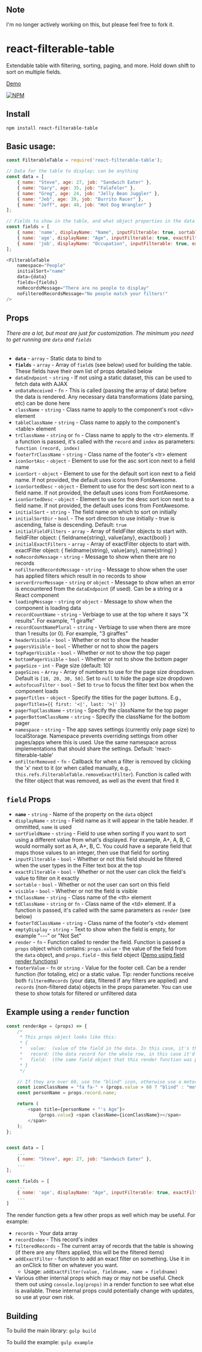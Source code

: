 ## Note
I'm no longer actively working on this, but please feel free to fork it.

# react-filterable-table
Extendable table with filtering, sorting, paging, and more. Hold down shift to sort on multiple fields.


[Demo](https://ianwitherow.github.io/react-filterable-table/example/index.html)

[![NPM](https://nodei.co/npm/react-filterable-table.png?compact=true)](https://npmjs.org/package/react-filterable-table)


## Install
`npm install react-filterable-table`

## Basic usage:

```javascript
const FilterableTable = require('react-filterable-table');

// Data for the table to display; can be anything
const data = [
	{ name: "Steve", age: 27, job: "Sandwich Eater" },
	{ name: "Gary", age: 35, job: "Falafeler" },
	{ name: "Greg", age: 24, job: "Jelly Bean Juggler" },
	{ name: "Jeb", age: 39, job: "Burrito Racer" },
	{ name: "Jeff", age: 48, job: "Hot Dog Wrangler" }
];

// Fields to show in the table, and what object properties in the data they bind to
const fields = [
	{ name: 'name', displayName: "Name", inputFilterable: true, sortable: true },
	{ name: 'age', displayName: "Age", inputFilterable: true, exactFilterable: true, sortable: true },
	{ name: 'job', displayName: "Occupation", inputFilterable: true, exactFilterable: true, sortable: true }
];

<FilterableTable
	namespace="People"
	initialSort="name"
	data={data}
	fields={fields}
	noRecordsMessage="There are no people to display"
	noFilteredRecordsMessage="No people match your filters!"
/>

```

## Props
###### There are a lot, but most are just for customization. The minimum you need to get running are `data` and `fields`
* **`data`** - `array` - Static data to bind to
* **`fields`** - `array` - Array of `field`s (see below) used for building the table. These fields have their own list of props detailed below
* `dataEndpoint` - `string` - If not using a static dataset, this can be used to fetch data with AJAX
* `onDataReceived` - `fn` - This is called (passing the array of data) before the data is rendered. Any necessary data transformations (date parsing, etc) can be done here
* `className` - `string` - Class name to apply to the component's root &lt;div&gt; element
* `tableClassName` - `string` - Class name to apply to the component's &lt;table&gt; element
* `trClassName` - `string` or `fn` - Class name to apply to the &lt;tr&gt; elements. If a function is passed, it's called with the `record` and `index` as parameters: `function (record, index)`
* `footerTrClassName` - `string` - Class name of the footer's &lt;tr&gt; element
* `iconSortAsc` - `object` - Element to use for the asc sort icon next to a field name
* `iconSort` - `object` - Element to use for the default sort icon next to a field name. If not provided, the default uses icons from FontAwesome.
* `iconSortedDesc` - `object` - Element to use for the desc sort icon next to a field name. If not provided, the default uses icons from FontAwesome.
* `iconSortedDesc` - `object` - Element to use for the desc sort icon next to a field name. If not provided, the default uses icons from FontAwesome.
* `initialSort` - `string` - The field name on which to sort on initially
* `initialSortDir` - `bool` - The sort direction to use initially - true is ascending, false is descending. Default: `true`
* `initialFieldFilters` - `array` - Array of fieldFilter objects to start with. fieldFilter object: { fieldname{string}, value{any}, exact{bool} }
* `initialExactFilters` - `array` - Array of exactFilter objects to start with. exactFilter object: { fieldname{string}, value{any}, name{string} }
* `noRecordsMessage` - `string` - Message to show when there are no records
* `noFilteredRecordsMessage` - `string` - Message to show when the user has applied filters which result in no records to show
* `serverErrorMessage` - `string` or `object` - Message to show when an error is encountered from the `dataEndpoint` (if used). Can be a string or a React component
* `loadingMessage` - `string` or `object` - Message to show when the component is loading data
* `recordCountName` - `string` - Verbiage to use at the top where it says "X results". For example, "1 giraffe"
* `recordCountNamePlural` - `string` - Verbiage to use when there are more than 1 results (or 0). For example, "3 giraffes"
* `headerVisible` - `bool` - Whether or not to show the header
* `pagersVisible` - `bool` - Whether or not to show the pagers
* `topPagerVisible` - `bool` - Whether or not to show the top pager
* `bottomPagerVisible` - `bool` - Whether or not to show the bottom pager
* `pageSize` - `int` - Page size (default: 10)
* `pageSizes` - `Array` - Array of numbers to use for the page size dropdown. Default is `[10, 20, 30, 50]`. Set to `null` to hide the page size dropdown
* `autofocusFilter` - `bool` - Set to `true` to focus the filter text box when the component loads
* `pagerTitles` - `object` - Specify the titles for the pager buttons. E.g., `pagerTitles={{ first: '<|', last: '>|' }}`
* `pagerTopClassName` - `string` - Specify the className for the top pager
* `pagerBottomClassName` - `string` - Specify the className for the bottom pager
* `namespace` - `string` - The app saves settings (currently only page size) to localStorage. Namespace prevents overriding settings from other pages/apps where this is used. Use the same namespace across implementations that should share the settings. Default: 'react-filterable-table'
* `onFilterRemoved` - `fn` - Callback for when a filter is removed by clicking the 'x' next to it (or when called manually, e.g., `this.refs.FilterableTable.removeExactFilter`). Function is called with the filter object that was removed, as well as the event that fired it


## `field` Props

* **`name`** - `string` - Name of the property on the `data` object
* `displayName` - `string` - Field name as it will appear in the table header. If ommitted, `name` is used
* `sortFieldName` - `string` - Field to use when sorting if you want to sort using a different value from what's displayed. For example, A+, A, B, C would normally sort as A, A+, B, C. You could have a separate field that maps those values to an integer, then use that field for sorting
* `inputFilterable` - `bool` - Whether or not this field should be filtered when the user types in the Filter text box at the top
* `exactFilterable` - `bool` - Whether or not the user can click the field's value to filter on it exactly
* `sortable` - `bool` - Whether or not the user can sort on this field
* `visible` - `bool` - Whether or not the field is visible
* `thClassName` - `string` - Class name of the &lt;th&gt; element
* `tdClassName` - `string` or `fn` - Class name of the &lt;td&gt; element. If a function is passed, it's called with the same parameters as `render` (see below)
* `footerTdClassName` - `string` - Class name of the footer's &lt;td&gt; element
* `emptyDisplay` - `string` - Text to show when the field is empty, for example "---" or "Not Set"
* `render` - `fn` - Function called to render the field. Function is passed a `props` object which contains: `props.value` - the value of the field from the `data` object, and `props.field` - this field object ([Demo using field render functions](https://ianwitherow.github.io/react-filterable-table/example-alt/index.html))
* `footerValue` - `fn` or `string` - Value for the footer cell. Can be a render function (for totaling, etc) or a static value. Tip: render functions receive both `filteredRecords` (your data, filtered if any filters are applied) and `records` (non-filtered data) objects in the props parameter. You can use these to show totals for filtered or unfiltered data


## Example using a `render` function

```javascript
const renderAge = (props) => {
	/*
	 * This props object looks like this:
	 * {
	 *   value:  (value of the field in the data. In this case, it's the person's age.),
	 *   record: (the data record for the whole row, in this case it'd be: { name: "Steve", age: 27, job: "Sandwich Eater" }),
	 *   field:  (the same field object that this render function was passed into. We'll have access to any props on it, including that 'someRandomProp' one we put on there. Those can be functions, too, so we can add custom onClick handlers to our return value)
	 * }
	 */

	// If they are over 60, use the "blind" icon, otherwise use a motorcycle
	const iconClassName = "fa fa-" + (props.value > 60 ? "blind" : "motorcycle");
	const personName = props.record.name;

	return (
		<span title={personName + "'s Age"}>
			{props.value} <span className={iconClassName}></span>
		</span>
	);
};


const data = [
	...
	{ name: "Steve", age: 27, job: "Sandwich Eater" },
	...
];

const fields = [
	...
	{ name: 'age', displayName: "Age", inputFilterable: true, exactFilterable: true, sortable: true, someRandomProp: "Tacos!", render: renderAge },
	...
]
```

The render function gets a few other props as well which may be useful. For example:
* `records` - Your data array
* `recordIndex` - This record's index
* `filteredRecords` - The current array of records that the table is showing (if there are any filters applied, this will be the filtered items)
* `addExactFilter` - function to add an exact filter on something. Use it in an onClick to filter on whatever you want.
	* Usage: `addExactFilter(value, fieldname, name = fieldname)`
* Various other internal props which may or may not be useful. Check them out using `console.log(props)` in a render function to see what else is available. These internal props could potentially change with updates, so use at your own risk.


## Building
To build the main library: `gulp build`

To build the example: `gulp example`
